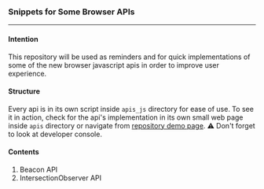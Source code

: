 ### Snippets for Some Browser APIs
---
#### Intention
This repository will be used as reminders and for quick implementations of some of the new browser javascript apis in order to improve user experience.

#### Structure
Every api is in its own script inside `apis_js` directory for ease of use. To see it in action, check for the api's implementation in its own small web page inside `apis` directory or navigate from [repository demo page](https://gunesyu.github.io/browser-api-snippets).
:warning: Don't forget to look at developer console.

#### Contents
1. Beacon API
2. IntersectionObserver API